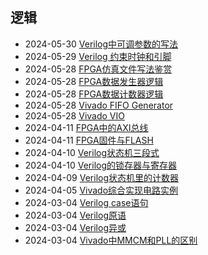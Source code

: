 <div class="timeline">
    <h2>逻辑</h2>
    <ul>
        <li>
            <span class="date">2024-05-30</span>
            <span class="event"><a href="/index.html?blog=LoGi_Verilog中可调参数的写法">Verilog中可调参数的写法</a></span>
        </li>
        <li>
            <span class="date">2024-05-29</span>
            <span class="event"><a href="/index.html?blog=LoGi_Verilog 约束时钟和引脚">Verilog 约束时钟和引脚</a></span>
        </li>
        <li>
            <span class="date">2024-05-28</span>
            <span class="event"><a href="/index.html?blog=LoGi_FPGA仿真文件写法鉴赏">FPGA仿真文件写法鉴赏</a></span>
        </li>
        <li>
            <span class="date">2024-05-28</span>
            <span class="event"><a href="/index.html?blog=LoGi_FPGA数据发生器逻辑">FPGA数据发生器逻辑</a></span>
        </li>
        <li>
            <span class="date">2024-05-28</span>
            <span class="event"><a href="/index.html?blog=LoGi_FPGA数据计数器逻辑">FPGA数据计数器逻辑</a></span>
        </li>
        <li>
            <span class="date">2024-05-28</span>
            <span class="event"><a href="/index.html?blog=LoGi_Vivado FIFO Generator">Vivado FIFO Generator</a></span>
        </li>
        <li>
            <span class="date">2024-05-28</span>
            <span class="event"><a href="/index.html?blog=LoGi_Vivado VIO">Vivado VIO</a></span>
        </li>
        <li>
            <span class="date">2024-04-11</span>
            <span class="event"><a href="/index.html?blog=LoGi_FPGA中的AXI总线">FPGA中的AXI总线</a></span>
        </li>
        <li>
            <span class="date">2024-04-11</span>
            <span class="event"><a href="/index.html?blog=LoGi_FPGA固件与FLASH">FPGA固件与FLASH</a></span>
        </li>
        <li>
            <span class="date">2024-04-10</span>
            <span class="event"><a href="/index.html?blog=LoGi_Verilog状态机三段式">Verilog状态机三段式</a></span>
        </li>
        <li>
            <span class="date">2024-04-10</span>
            <span class="event"><a href="/index.html?blog=LoGi_Verilog的锁存器与寄存器">Verilog的锁存器与寄存器</a></span>
        </li>
        <li>
            <span class="date">2024-04-09</span>
            <span class="event"><a href="/index.html?blog=LoGi_Verilog状态机中的定时器">Verilog状态机里的计数器</a></span>
        </li>
        <li>
            <span class="date">2024-04-05</span>
            <span class="event"><a href="/index.html?blog=LoGi_Vivado综合实现电路实例">Vivado综合实现电路实例</a></span>
        </li>
        <li>
            <span class="date">2024-03-04</span>
            <span class="event"><a href="/index.html?blog=LoGi_Verilog_case语句">Verilog case语句</a></span>
        </li>
        <li>
            <span class="date">2024-03-04</span>
            <span class="event"><a href="/index.html?blog=LoGi_Verilog原语">Verilog原语</a></span>
        </li>
        <li>
            <span class="date">2024-03-04</span>
            <span class="event"><a href="/index.html?blog=LoGi_Verilog异或">Verilog异或</a></span>
        </li>
        <li>
            <span class="date">2024-03-04</span>
            <span class="event"><a href="/index.html?blog=LoGi_Vivado中MMCM和PLL的区别">Vivado中MMCM和PLL的区别</a></span>
        </li>
    </ul>
</div>
